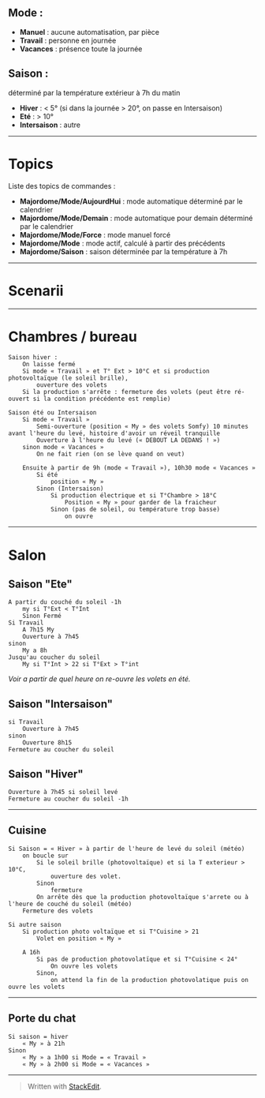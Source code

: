Mode :
------
 - **Manuel** : aucune automatisation, par pièce
 - **Travail** : personne en journée
 - **Vacances** : présence toute la journée

Saison :
--------
déterminé par la température extérieur à 7h du matin
 - **Hiver** : < 5° (si dans la journée > 20°, on passe en Intersaison)
 - **Eté** : > 10° 	
 - **Intersaison** : autre

----------
Topics
======
Liste des topics de commandes :

 - **Majordome/Mode/AujourdHui** : mode automatique déterminé par le calendrier
 - **Majordome/Mode/Demain** : mode automatique pour demain déterminé par le calendrier
 - **Majordome/Mode/Force** : mode manuel forcé
 - **Majordome/Mode** : mode actif, calculé à partir des précédents
 - **Majordome/Saison** : saison déterminée par la température à 7h

----------
Scenarii
========
----------
Chambres / bureau
==========
	Saison hiver :
		On laisse fermé
		Si mode « Travail » et T° Ext > 10°C et si production photovoltaïque (le soleil brille),
			ouverture des volets
		Si la production s'arrête : fermeture des volets (peut être ré-ouvert si la condition précédente est remplie)

	Saison été ou Intersaison
		Si mode « Travail »
			Semi-ouverture (position « My » des volets Somfy) 10 minutes avant l'heure du levé, histoire d'avoir un réveil tranquille
			Ouverture à l'heure du levé (« DEBOUT LA DEDANS ! »)
		sinon mode « Vacances »
			On ne fait rien (on se lève quand on veut)

		Ensuite à partir de 9h (mode « Travail »), 10h30 mode « Vacances »
			Si été
				position « My »
			Sinon (Intersaison)
				Si production électrique et si T°Chambre > 18°C
					Position « My » pour garder de la fraicheur
				Sinon (pas de soleil, ou température trop basse)
					on ouvre

----------
Salon
=====
Saison "Ete"
----

	A partir du couché du soleil -1h
		my si T°Ext < T°Int
		Sinon Fermé
	Si Travail
		A 7h15 My
		Ouverture à 7h45
	sinon
		My a 8h
	Jusqu'au coucher du soleil
		My si T°Int > 22 si T°Ext > T°int 

*Voir a partir de quel heure on re-ouvre les volets en été.*

Saison "Intersaison"
--------------------
	si Travail
		Ouverture à 7h45
	sinon
		Ouverture 8h15
	Fermeture au coucher du soleil

Saison "Hiver"
---------
	Ouverture à 7h45 si soleil levé
	Fermeture au coucher du soleil -1h


----------
Cuisine
-------
	Si Saison = « Hiver » à partir de l'heure de levé du soleil (météo)
		on boucle sur
			Si le soleil brille (photovoltaïque) et si la T exterieur > 10°C,
				ouverture des volet.
			Sinon
				fermeture
			On arrête dès que la production photovoltaïque s'arrete ou à l'heure de couché du soleil (météo)
		Fermeture des volets

	Si autre saison
		Si production photo voltaïque et si T°Cuisine > 21
			Volet en position « My »

		A 16h
			Si pas de production photovolatïque et si T°Cuisine < 24°
				On ouvre les volets
			Sinon,
				on attend la fin de la production photovolatique puis on ouvre les volets

----------
Porte du chat
-------------
	Si saison = hiver
		« My » à 21h
	Sinon
		« My » a 1h00 si Mode = « Travail »
		« My » à 2h00 si Mode = « Vacances »

---------
> Written with [StackEdit](https://stackedit.io/).
